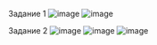 Задание 1
![image](https://github.com/AlexanderSchelokov/Gitlab-08-3/assets/121572590/a6c593b3-0ef6-4c7d-887b-3a4b153f6118)
![image](https://github.com/AlexanderSchelokov/Gitlab-08-3/assets/121572590/f0ad766a-8d5c-4ccd-b6b2-051d172dd252)


Задание 2
![image](https://github.com/AlexanderSchelokov/Gitlab-08-3/assets/121572590/c49c5a96-e439-430b-9072-5363213c1756)
![image](https://github.com/AlexanderSchelokov/Gitlab-08-3/assets/121572590/fa483654-4bd3-4e7f-a4fe-f2fdba3ab7ff)
![image](https://github.com/AlexanderSchelokov/Gitlab-08-3/assets/121572590/5e356795-3c20-4112-81bd-21af1ffff2a8)



